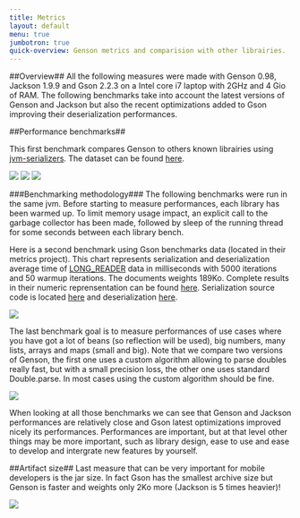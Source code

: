 ```yaml
---
title: Metrics
layout: default
menu: true
jumbotron: true
quick-overview: Genson metrics and comparision with other librairies.
---
```


##Overview##
All the following measures were made with Genson 0.98, Jackson 1.9.9 and Gson 2.2.3 on a Intel core i7 laptop with 2GHz and 4 Gio of RAM.
The following benchmarks take into account the latest versions of Genson and Jackson but also the recent optimizations added to Gson  improving their deserialization performances.

##Performance benchmarks##

This first benchmark compares Genson to others known librairies using [jvm-serializers](https://github.com/eishay/jvm-serializers/wiki/).
The dataset can be found [here](https://github.com/eishay/jvm-serializers/blob/kannan/tpc/data/media.3.cks).


<img class="img-responsive" src='{{site.baseurl}}/images/total_ser_de.png'/>
<img class="img-responsive" src='{{site.baseurl}}/images/ser.png'/>
<img class="img-responsive" src='{{site.baseurl}}/images/deser.png'/>


###Benchmarking methodology###
The following benchmarks were run in the same jvm. Before starting to measure performances, each library has been warmed up. To limit memory usage impact, an explicit call to the garbage collector has been made, followed by sleep of the running thread for some seconds between each library bench.

Here is a second benchmark using Gson benchmarks data (located in their metrics project).
This chart represents serialization and deserialization average time of
[LONG_READER](http://code.google.com/p/genson/source/browse/src/test/resources/READER_LONG.json) data in milliseconds with 5000
iterations and 50 warmup iterations. The documents weights 189Ko. Complete results in their numeric reprensentation can be
found [here](http://code.google.com/p/genson/source/browse/bench_results/benchmark_gson_metrics.txt).
Serialization source code is located [here](http://code.google.com/p/genson/source/browse/src/test/java/com/owlike/genson/SerializationBenchmark.java)
 and deserialization [here](http://code.google.com/p/genson/source/browse/src/test/java/com/owlike/genson/DeserializeBenchmark.java).

<img class="img-responsive" src="http://genson.googlecode.com/files/gson_metrics_bench.png" />


The last benchmark goal is to measure performances of use cases where you have got a lot of beans (so reflection will be used), big numbers, many lists, arrays and maps (small and big). Note that we compare two versions of Genson, the first one uses a custom algorithm allowing to parse doubles really fast, but with a small precision loss, the other one uses standard Double.parse. In most cases using the custom algorithm should be fine.

<img class="img-responsive" src="http://genson.googlecode.com/files/genson_fictive_bench.png" />

When looking at all those benchmarks we can see that Genson and Jackson performances are relatively close and Gson latest optimizations improved nicely its performances.
Performances are important, but at that level other things may be more important, such as library design, ease to use and ease to develop and intergrate new features by yourself.


##Artifact size##
Last measure that can be very important for mobile developers is the jar size. In fact Gson has the smallest archive size but Genson is faster and weights only 2Ko more (Jackson is 5 times heavier)!

<img class="img-responsive" src="http://genson.googlecode.com/files/Jarsizeinko.JPG" />
